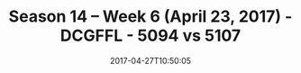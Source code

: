 ---
title: Season 14 – Week 6 (April 23, 2017) - DCGFFL - 5094 vs 5107
teams_score:
- team: 5094
  score: 42
- team: 5107
  score: 6
mvp: AJ, Derek
game-ball: "#todd, Aaron/Sam"
season: 14
week: 6
date: '2017-04-27T10:50:05'
pageid: season-14-week-6-april-23-2017-5094-vs-5107
---